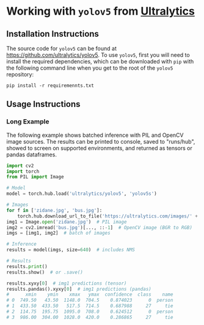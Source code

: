 # Working with `yolov5` from [Ultralytics](https://ultralytics.com/)

## Installation Instructions
The source code for `yolov5` can be found at https://github.com/ultralytics/yolov5. 
To use `yolov5`, first you will need to install the required dependencies, which can be downloaded with `pip` with the
following command line when you get to the root of the `yolov5` repository:
```commandline
pip install -r requiremennts.txt
```

## Usage Instructions
### Long Example
The following example shows batched inference with PIL and OpenCV image sources. 
The results can be printed to console, saved to "runs/hub", showed to screen on supported environments, 
and returned as tensors or pandas dataframes.

```python
import cv2
import torch
from PIL import Image

# Model
model = torch.hub.load('ultralytics/yolov5', 'yolov5s')

# Images
for f in ['zidane.jpg', 'bus.jpg']:
    torch.hub.download_url_to_file('https://ultralytics.com/images/' + f, f)  # download 2 images
img1 = Image.open('zidane.jpg')  # PIL image
img2 = cv2.imread('bus.jpg')[..., ::-1]  # OpenCV image (BGR to RGB)
imgs = [img1, img2]  # batch of images

# Inference
results = model(imgs, size=640)  # includes NMS

# Results
results.print()  
results.show()  # or .save()

results.xyxy[0]  # img1 predictions (tensor)
results.pandas().xyxy[0]  # img1 predictions (pandas)
#      xmin    ymin    xmax   ymax  confidence  class    name
# 0  749.50   43.50  1148.0  704.5    0.874023      0  person
# 1  433.50  433.50   517.5  714.5    0.687988     27     tie
# 2  114.75  195.75  1095.0  708.0    0.624512      0  person
# 3  986.00  304.00  1028.0  420.0    0.286865     27     tie
```